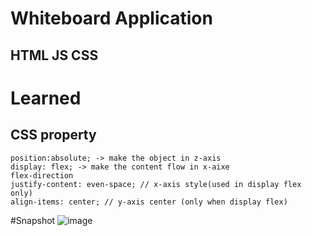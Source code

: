 # Whiteboard Application 
## HTML JS CSS

# Learned
## CSS property
    position:absolute; -> make the object in z-axis
    display: flex; -> make the content flow in x-aixe
    flex-direction 
    justify-content: even-space; // x-axis style(used in display flex only)
    align-items: center; // y-axis center (only when display flex)
    
    
#Snapshot
![image](https://user-images.githubusercontent.com/34793927/134158978-1eecc1c7-7a74-44d8-8808-1272226f5bac.png)
